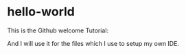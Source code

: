 # hello-world
This is the Github welcome Tutorial:

And I will use it for the files which I use to setup my own IDE.


